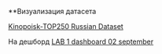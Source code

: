 **Визуализация датасета

[Kinopoisk-TOP250 Russian Dataset](https://www.kaggle.com/datasets/alexandertesemnikov/kinopoisktop250russiandataset)

На дешборд [LAB 1 dashboard 02 september](https://datalens.yandex.ru/af4omgani7sm1-lab-1-dashboard-02-september)